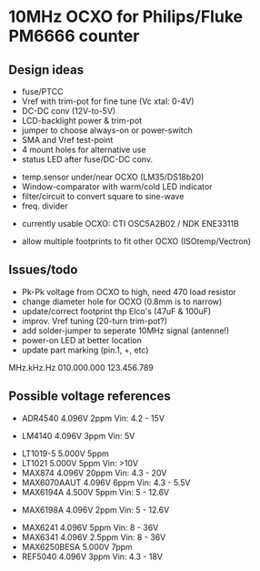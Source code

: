 # 10MHz OCXO for Philips/Fluke PM6666 counter

## Design ideas
* fuse/PTCC
* Vref with trim-pot for fine tune (Vc xtal: 0-4V)
* DC-DC conv (12V-to-5V)
* LCD-backlight power & trim-pot
* jumper to choose always-on or power-switch 
* SMA and Vref test-point
* 4 mount holes for alternative use
* status LED after fuse/DC-DC conv.
- temp.sensor under/near OCXO (LM35/DS18b20)
- Window-comparator with warm/cold LED indicator
- filter/circuit to convert square to sine-wave
- freq. divider
* currently usable OCXO: CTI OSC5A2B02 / NDK ENE3311B
- allow multiple footprints to fit other OCXO (ISOtemp/Vectron)

## Issues/todo
- Pk-Pk voltage from OCXO to high, need 470 load resistor
- change diameter hole for OCXO (0.8mm is to narrow)
- update/correct footprint thp Elco's (47uF & 100uF)
- improv. Vref tuning (20-turn trim-pot?)
- add solder-jumper to seperate 10MHz signal (antenne!)
- power-on LED at better location
- update part marking (pin.1, +, etc)


MHz.kHz.Hz
010.000.000
123.456.789

## Possible voltage references
- ADR4540		4.096V	2ppm	Vin: 4.2 - 15V
* LM4140		4.096V	3ppm	Vin: 5V
- LT1019-5		5.000V	5ppm
- LT1021		5.000V	5ppm	Vin: >10V
- MAX874		4.096V	20ppm	Vin: 4.3 - 20V
- MAX6070AAUT	4.096V	6ppm	Vin: 4.3 - 5.5V
- MAX6194A		4.500V	5ppm	Vin: 5 - 12.6V
* MAX6198A		4.096V	2ppm	Vin: 5 - 12.6V
- MAX6241		4.096V	5ppm	Vin: 8 - 36V
- MAX6341		4.096V	2.5ppm	Vin: 8 - 36V
- MAX6250BESA	5.000V	7ppm	
- REF5040		4.096V	3ppm	Vin: 4.3 - 18V

